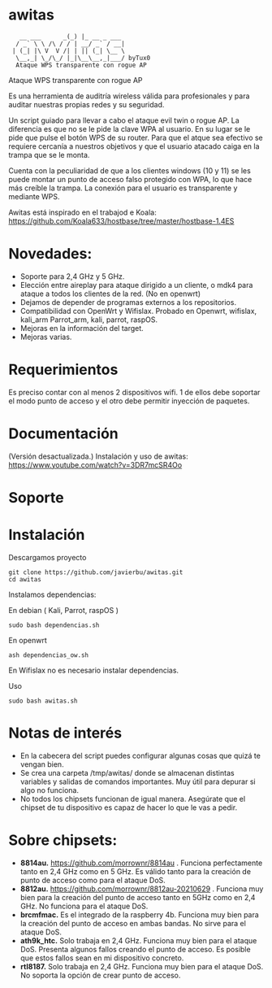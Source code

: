 # awitas
```
   __ ___      _(_) |_ __ _ ___ 
  / _` \ \ /\ / / | __/ _` / __|
 | (_| |\ V  V /| | || (_| \__ \
  \__,_| \_/\_/ |_|\__\__,_|___/ byTux0
  Ataque WPS transparente con rogue AP   

```

Ataque WPS transparente con rogue AP 

Es una herramienta de auditría wireless válida para profesionales y para auditar nuestras propias redes y su seguridad.

Un script guiado para llevar a cabo el ataque evil twin o rogue AP. La diferencia es que no se le pide la clave WPA al usuario. En su lugar se le pide que pulse el botón WPS de su router.
Para que el atque sea efectivo se requiere cercanía a nuestros objetivos y que el usuario atacado caiga en la trampa que se le monta.

Cuenta con la peculiaridad de que a los clientes windows (10 y 11) se les puede montar un punto de acceso falso protegido con WPA, lo que hace más creíble la trampa. La conexión para el usuario es transparente y mediante WPS.

Awitas está inspirado en el trabajod e Koala:
https://github.com/Koala633/hostbase/tree/master/hostbase-1.4ES

# Novedades:
- Soporte para 2,4 GHz y 5 GHz.
- Elección entre aireplay para ataque dirigido a un cliente, o mdk4 para ataque a todos los clientes de la red. (No en openwrt)
- Dejamos de depender de programas externos a los repositorios.
- Compatibilidad con OpenWrt y Wifislax. Probado en Openwrt, wifislax, kali_arm Parrot_arm, kali, parrot, raspOS.
- Mejoras en la información del target.
- Mejoras varias.

# Requerimientos
Es preciso contar con al menos 2 dispositivos wifi. 1 de ellos debe soportar el modo punto de acceso y el otro debe permitir inyección de paquetes.

# Documentación
 (Versión desactualizada.)
Instalación y uso de awitas: <br>
https://www.youtube.com/watch?v=3DR7mcSR4Oo

# Soporte



# Instalación 


Descargamos proyecto
```
git clone https://github.com/javierbu/awitas.git
cd awitas
```
Instalamos dependencias:

En debian ( Kali, Parrot, raspOS )
```
sudo bash dependencias.sh
```
En openwrt
```
ash dependencias_ow.sh
```
En Wifislax no es necesario instalar dependencias.

Uso
```
sudo bash awitas.sh
```

# Notas de interés

- En la cabecera del script puedes configurar algunas cosas que quizá te vengan bien.
- Se crea una carpeta /tmp/awitas/ donde se almacenan distintas variables y salidas de comandos importantes. Muy útil para depurar si algo no funciona.
- No todos los chipsets funcionan de igual manera. Asegúrate que el chipset de tu dispositivo es capaz de hacer lo que le vas a pedir.

# Sobre chipsets:


- **8814au.** https://github.com/morrownr/8814au . Funciona perfectamente tanto en 2,4 GHz como en 5 GHz. Es válido tanto para la creación de punto de acceso como para el ataque DoS.
- **8812au.** https://github.com/morrownr/8812au-20210629 . Funciona muy bien para la creación del punto de acceso tanto en 5GHz como en 2,4 GHz. No funciona para el ataque DoS. 
- **brcmfmac.** Es el integrado de la raspberry 4b. Funciona muy bien para la creación del punto de acceso en ambas bandas. No sirve para el ataque DoS.
- **ath9k_htc.** Solo trabaja en 2,4 GHz. Funciona muy bien para el ataque DoS. Presenta algunos fallos creando el punto de acceso. Es posible que estos fallos sean en mi dispositivo concreto.
- **rtl8187.** Solo trabaja en 2,4 GHz. Funciona muy bien para el ataque DoS. No soporta la opción de crear punto de acceso.

   

